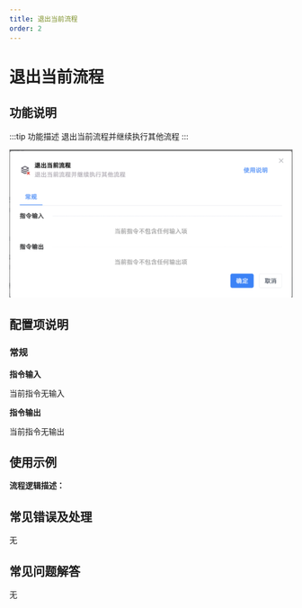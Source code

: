 ```yaml
---
title: 退出当前流程
order: 2
---
```


# 退出当前流程

## 功能说明

:::tip 功能描述
退出当前流程并继续执行其他流程
:::

![退出当前流程](../../assets/退出当前流程_command.png)

## 配置项说明

### 常规

**指令输入**

当前指令无输入


**指令输出**

当前指令无输出


## 使用示例

**流程逻辑描述：** 

## 常见错误及处理

无

## 常见问题解答

无

